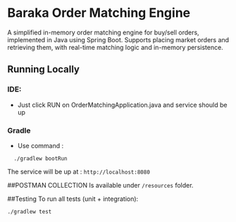 # Baraka Order Matching Engine
A simplified in-memory order matching engine for buy/sell orders, implemented in Java using Spring Boot. Supports placing market orders and retrieving them, with real-time matching logic and in-memory persistence.

## Running Locally 
### IDE: 
- Just click RUN on OrderMatchingApplication.java and service should be up
### Gradle
- Use command : 
```
  ./gradlew bootRun
```

The service will be up at : ```http://localhost:8080```

##POSTMAN COLLECTION
Is available under ```/resources``` folder.

##Testing
To run all tests (unit + integration):
```
./gradlew test
```
